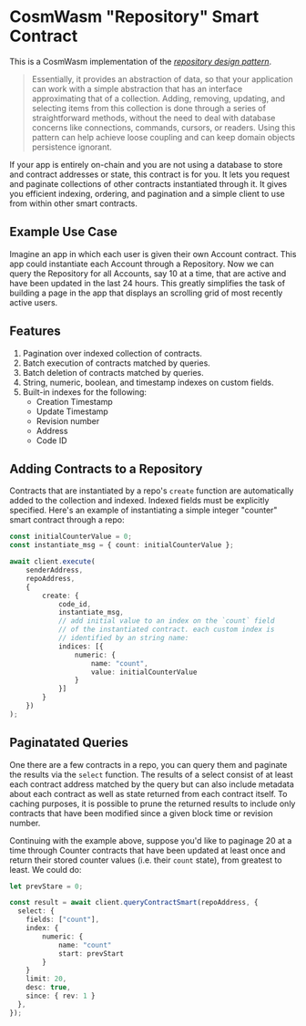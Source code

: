 # CosmWasm "Repository" Smart Contract

This is a CosmWasm implementation of the [_repository design pattern_](https://deviq.com/design-patterns/repository-pattern).

> Essentially, it provides an abstraction of data, so that your application can work with a simple abstraction that has an interface approximating that of a collection. Adding, removing, updating, and selecting items from this collection is done through a series of straightforward methods, without the need to deal with database concerns like connections, commands, cursors, or readers. Using this pattern can help achieve loose coupling and can keep domain objects persistence ignorant.

If your app is entirely on-chain and you are not using a database to store and contract addresses or state, this contract is for you. It lets you request and paginate collections of other contracts instantiated through it. It gives you efficient indexing, ordering, and pagination and a simple client to use from within other smart contracts.

## Example Use Case

Imagine an app in which each user is given their own Account contract. This app could instantiate each Account through a Repository. Now we can query the Repository for all Accounts, say 10 at a time, that are active and have been updated in the last 24 hours. This greatly simplifies the task of building a page in the app that displays an scrolling grid of most recently active users.

## Features

1. Pagination over indexed collection of contracts.
1. Batch execution of contracts matched by queries.
1. Batch deletion of contracts matched by queries.
1. String, numeric, boolean, and timestamp indexes on custom fields.
1. Built-in indexes for the following:
   - Creation Timestamp
   - Update Timestamp
   - Revision number
   - Address
   - Code ID

## Adding Contracts to a Repository

Contracts that are instantiated by a repo's `create` function are automatically added to the collection and indexed. Indexed fields must be explicitly specified. Here's an example of instantiating a simple integer "counter" smart contract through a repo:

```typescript
const initialCounterValue = 0;
const instantiate_msg = { count: initialCounterValue };

await client.execute(
    senderAddress,
    repoAddress,
    {
        create: {
            code_id,
            instantiate_msg,
            // add initial value to an index on the `count` field
            // of the instantiated contract. each custom index is
            // identified by an string name:
            indices: [{
                numeric: {
                    name: "count",
                    value: initialCounterValue
                }
            }]
        }
    })
);
```

## Paginatated Queries

One there are a few contracts in a repo, you can query them and paginate the results via the `select` function. The results of a select consist of at least each contract address matched by the query but can also include metadata about each contract as well as state returned from each contract itself. To caching purposes, it is possible to prune the returned results to include only contracts that have been modified since a given block time or revision number.

Continuing with the example above, suppose you'd like to paginage 20 at a time through Counter contracts that have been updated at least once and return their stored counter values (i.e. their `count` state), from greatest to least. We could do:

```typescript
let prevStare = 0;

const result = await client.queryContractSmart(repoAddress, {
  select: {
    fields: ["count"],
    index: {
        numeric: {
            name: "count"
            start: prevStart
        }
    }
    limit: 20,
    desc: true,
    since: { rev: 1 }
  },
});
```

